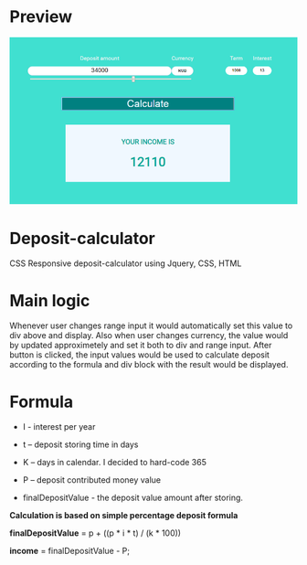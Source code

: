  # Preview
 
![Deposit-calculator](https://github.com/Reverlight/Deposit-calculator/blob/master/deposit-calculator-preview.png?raw=true)

# Deposit-calculator
CSS Responsive deposit-calculator using Jquery, CSS, HTML 

# Main logic
Whenever user changes range input it would automatically set this value to div above and display. Also when user changes currency, the value would by updated approximetely and set it both to div and range input. After button is clicked, the input values would be used to calculate deposit according to the formula and div block with the result would be displayed. 

# Formula

- I - interest per year

- t – deposit storing time in days

- K – days in calendar. I decided to hard-code 365

- P – deposit contributed money value 

- finalDepositValue - the deposit value amount after storing. 

**Calculation is based on simple percentage deposit formula** 

**finalDepositValue** = p + ((p * i * t) / (k * 100))

**income** = finalDepositValue - P;

 
